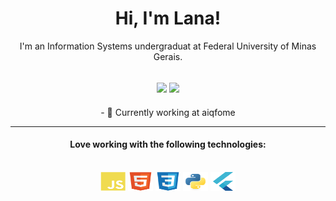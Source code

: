 <div align="center">
  <h1>Hi, I'm Lana!</h1>
  <p>I'm an Information Systems undergraduat at Federal University of Minas Gerais.</p>


  [<img src="https://img.shields.io/badge/linkedin-%230077B5.svg?&style=for-the-badge&logo=linkedin&logoColor=white" />](https://www.linkedin.com/in/lanabarbosa/) 
  [<img src = "https://img.shields.io/badge/instagram-%23E4405F.svg?&style=for-the-badge&logo=instagram&logoColor=white">](https://www.instagram.com/mrsbolinhu/) 
  ---
</div>

<div align="center">
  - 💼 Currently working at aiqfome
  
</div>

---
<div align="center">
  <h4>Love working with the following technologies:</h4>
  <div style="display: inline_block"><br>
    <img align="center" alt="Lana-Js" height="30" width="40" src="https://raw.githubusercontent.com/devicons/devicon/master/icons/javascript/javascript-plain.svg">
    <img align="center" alt="Lana-HTML" height="30" width="40" src="https://raw.githubusercontent.com/devicons/devicon/master/icons/html5/html5-original.svg">
    <img align="center" alt="Lana-CSS" height="30" width="40" src="https://raw.githubusercontent.com/devicons/devicon/master/icons/css3/css3-original.svg">
    <img align="center" alt="Lana-Python" height="30" width="40" src="https://raw.githubusercontent.com/devicons/devicon/master/icons/python/python-original.svg">
    <img align="center" alt="Lana-Flutter" height="30" width="40" src="https://github.com/devicons/devicon/blob/master/icons/flutter/flutter-original.svg">
  </div>
</div>
<br>

  

